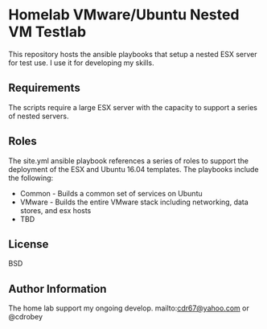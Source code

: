 Homelab VMware/Ubuntu Nested VM Testlab
=======================================

This repository hosts the ansible playbooks that setup a nested ESX server for test use.  I use it for developing my skills.

Requirements
------------

The scripts require a large ESX server with the capacity to support a series of nested servers.

Roles
-----

The site.yml ansible playbook references a series of roles to support the deployment of the ESX and Ubuntu 16.04 templates.  The playbooks include the following:

* Common - Builds a common set of services on Ubuntu
* VMware - Builds the entire VMware stack including networking, data stores, and esx hosts
* TBD

License
-------

BSD

Author Information
------------------

The home lab support my ongoing develop. mailto:cdr67@yahoo.com or @cdrobey
